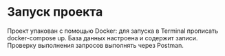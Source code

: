 # Запуск проекта

Проект упакован с помощью Docker: для запуска в Terminal прописать docker-compose up. База данных настроена и содержит записи. Проверку выполнения запросов выполнять через Postman.